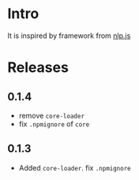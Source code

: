 # Intro

It is inspired by framework from [nlp.js](https://github.com/axa-group/nlp.js)


# Releases

## 0.1.4

* remove `core-loader`
* fix `.npmignore` of `core` 

## 0.1.3

* Added `core-loader`. fix `.npmignore`
